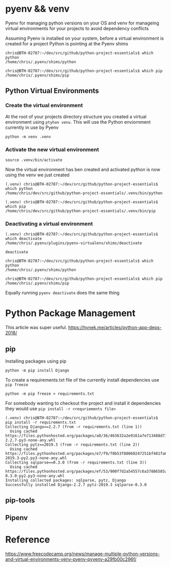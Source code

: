 # pyenv && venv

Pyenv for managing python versions on your OS and venv for manageing virtual environments for your projects to avoid dependency conflicts

Assuming Pyenv is installed on your system, before a virtual environment is created for a project Python is pointing at the Pyenv shims 

```shell script
chris@BTH-02787:~/dev/src/github/python-project-essentials$ which python
/home/chris/.pyenv/shims/python

chris@BTH-02787:~/dev/src/github/python-project-essentials$ which pip
/home/chris/.pyenv/shims/pip
```

## Python Virtual Environments

### Create the virtual environment

At the root of your projects directory structure you created a virtual environment using ```ptyhon venv```.  This will use the Python enviornment
currently in use by Pyenv

```shell script
python -m venv .venv
```

### Activate the new virtual environment

```shell script
source .venv/bin/activate
```

Now the virtual environment has ben created and activated python is now using the venv we just created

```shell script
(.venv) chris@BTH-02787:~/dev/src/github/python-project-essentials$ which python
/home/chris/dev/src/github/python-project-essentials/.venv/bin/python

(.venv) chris@BTH-02787:~/dev/src/github/python-project-essentials$ which pip
/home/chris/dev/src/github/python-project-essentials/.venv/bin/pip
```

### Deactivating a virtual environment

```shell script
(.venv) chris@BTH-02787:~/dev/src/github/python-project-essentials$ which deactivate
/home/chris/.pyenv/plugins/pyenv-virtualenv/shims/deactivate
```

```shell script
deactivate
```

```shell script
chris@BTH-02787:~/dev/src/github/python-project-essentials$ which python
/home/chris/.pyenv/shims/python

chris@BTH-02787:~/dev/src/github/python-project-essentials$ which pip
/home/chris/.pyenv/shims/pip

```

Equally running ```pyenv deactivate``` does the same thing

# Python Package Management

This article was super useful.  https://hynek.me/articles/python-app-deps-2018/

## pip

Installing packages using pip

```shell script
python -m pip install Django
```

To create a requirements.txt file of the currently install dependencies use ```pip freeze```

```shell script
python -m pip freeze > requirements.txt
```

For somebody wanting to checkout the project and install it dependencies they would use ```pip install -r <requriements file>```

```shell script
(.venv) chris@BTH-02787:~/dev/src/github/python-project-essentials$ pip install -r requirements.txt
Collecting Django==2.2.7 (from -r requirements.txt (line 1))
  Using cached https://files.pythonhosted.org/packages/a0/36/463632a2e9161a7e713488d719a280e8cb0c7e3a66ed32a32e801891caae/Django-2.2.7-py3-none-any.whl
Collecting pytz==2019.3 (from -r requirements.txt (line 2))
  Using cached https://files.pythonhosted.org/packages/e7/f9/f0b53f88060247251bf481fa6ea62cd0d25bf1b11a87888e53ce5b7c8ad2/pytz-2019.3-py2.py3-none-any.whl
Collecting sqlparse==0.3.0 (from -r requirements.txt (line 3))
  Using cached https://files.pythonhosted.org/packages/ef/53/900f7d2a54557c6a37886585a91336520e5539e3ae2423ff1102daf4f3a7/sqlparse-0.3.0-py2.py3-none-any.whl
Installing collected packages: sqlparse, pytz, Django
Successfully installed Django-2.2.7 pytz-2019.3 sqlparse-0.3.0
```

## pip-tools



## Pipenv





# Reference

https://www.freecodecamp.org/news/manage-multiple-python-versions-and-virtual-environments-venv-pyenv-pyvenv-a29fb00c296f/